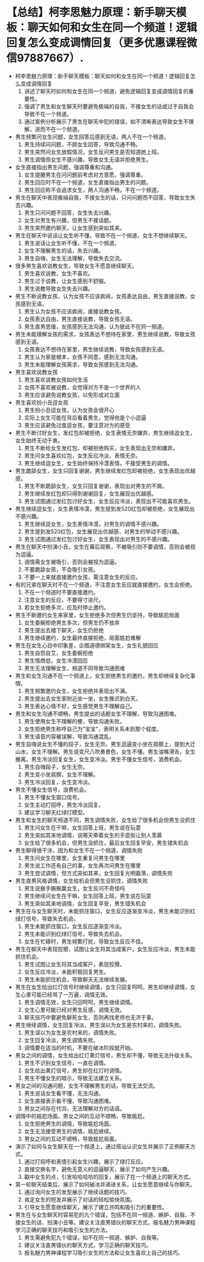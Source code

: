 # 【总结】柯李思魅力原理：新手聊天模板：聊天如何和女生在同一个频道！逻辑回复怎么变成调情回复（更多优惠课程微信97887667）.

-   柯李思魅力原理：新手聊天模板：聊天如何和女生在同一个频道！逻辑回复怎么变成调情回复
    1.  讲述了聊天时如何和女生在同一个频道，避免逻辑回复变成调情回复的重要性。
    2.  强调了男生和女生聊天时要避免极端的自我，不接女生的话或过于自我会导致不在一个频道。
    3.  通过案例分析展示了男生在聊天中犯的错误，如不清晰表达导致女生不理解，进而不在一个频道。
-   男生频繁问女生问题，女生回答后感到无语，两人不在一个频道。
    1.  男生持续问问题，不顾女生回答，导致沟通不畅。
    2.  男生突然问女生放假情况，女生反问男生是否知道她上班。
    3.  男生调情但女生不感兴趣，导致女生无语并拒绝男生。
-   女生直接指出男生问题，强调尊重和沟通。
    1.  女生提醒男生在问问题前考虑对方意愿，强调尊重。
    2.  男生回应时不在一个频道，女生直接指出男生的问题。
    3.  男生回应称不会追求女生，两人沟通不畅，不在一个频道。
-   男生在聊天中表现极端自我，不接女生的话，只问问题而不回答，导致女生失去兴趣。
    1.  男生只问问题不回答，女生失去兴趣。
    2.  女生对男生有兴趣，但男生不接话题。
    3.  男生突然邀约聊天，让女生感到突如其来。
-   男生在聊天中说话让女生听不懂，导致不在一个频道，女生不想继续聊天。
    1.  男生说话让女生听不懂，不在一个频道。
    2.  女生不理解男生的话，失去兴趣。
    3.  男生自嗨，女生无法理解，导致失去交流。
-   很多男生喜欢说教女生，导致女生不愿意继续聊天。
    1.  男生喜欢说教，女生不喜欢。
    2.  男生过于说教，让女生感到不舒服。
    3.  男生说教导致女生失去兴趣。
-   男生不断说教女孩，认为女孩不应该疯闹，女孩表达自由，男生直接说教，女孩感到无语。
    1.  男生认为女孩不应该疯闹，直接说教女孩。
    2.  女孩表达自由，男生直接说教，导致女孩无语。
    3.  男生直男思维，女孩感到无法沟通，认为彼此不在同一频道。
-   男生未能理解女孩的需求，女孩表达不想待在家里，男生继续说教，导致女孩感到无语。
    1.  女孩表达不想待在家里，男生继续说教，导致女孩感到无语。
    2.  男生认为家是根本，女孩不同意，感到无法沟通。
    3.  男生未能理解女孩需求，导致女孩感到无法沟通。
-   男生喜欢说教女孩
    1.  男生喜欢说教女孩如何生活
    2.  女孩不喜欢被说教，会觉得对方不是一个世界的人
    3.  男生应该避免说教女孩，以免形成对立面
-   男生喜欢扮小丑逗女孩
    1.  男生扮小丑逗女孩，认为女孩会很开心
    2.  实际上女生可能在背后看着男生，觉得他是个小逗逼
    3.  男生应该避免过度逗女孩，要注意对方的感受
-   男生不断讨好女生，发红包却被拒绝，女生表情无奈嫌弃，男生继续逗女生，女生始终无动于衷。
    1.  男生不断给女生发红包，却被拒绝购买，女生表现出无奈和嫌弃。
    2.  男生问女生喜欢红包，女生反应冷淡，表情无奈。
    3.  男生继续逗女生，女生始终保持冷漠表情，不接受男生的调情。
-   男生跪舔女生，女生只回复谢谢，男生继续发红包却被拒绝，女生表现出优越感。
    1.  男生不断跪舔女生，女生只回复谢谢，表现出对男生的不屑。
    2.  男生继续发红包却只得到谢谢回复，女生展现出优越感。
    3.  男生试图通过发红包讨好女生，女生反应冷淡，表现出不可能喜欢男生。
-   男生继续逗女生，女生表情冷漠，男生提到发520红包却被拒绝，女生展现出不感兴趣。
    1.  男生继续逗女生，女生表情冷漠，对男生的调情不感兴趣。
    2.  男生提到发520红包，女生展现出优越感，对男生的举动不感兴趣。
    3.  男生试图通过发红包讨好女生，女生表现出对男生的不感兴趣。
-   男生在聊天中扮演小丑，女生在幕后观察，不被吸引则不要调情，否则会被视为逗逼。
    1.  调情需女生被吸引，否则会被视为逗逼。
    2.  不要跪舔女孩，不会吸引女孩。
    3.  不要一上来就直接邀约女孩，需注意女生的反应。
-   有的兄弟在聊天时不在一个频道，不注意女生反应就直接邀约，女生会拒绝。
    1.  不在一个频道时不要直接邀约。
    2.  注意女生的反应，不要得寸进尺。
    3.  若女生拒绝多次，应及时停止邀约。
-   男生不断邀约女生来家里，女生拒绝多次但男生仍坚持，导致尴尬局面
    1.  女生委婉拒绝男生多次，但男生仍不放弃
    2.  男生提出去楼下聊天，女生仍拒绝
    3.  男生继续邀约，女生最终直接拒绝，局面尴尬难解
-   男生在女生心目中印象差，企图道德绑架女生，女生礼貌回应
    1.  男生自怨自艾，女生委婉拒绝
    2.  男生情商低，女生冷漠回应
    3.  男生无法理解女生，频道不同导致沟通困难
-   男生和女生沟通不在一个频道上，女生拒绝男生的邀约，男生却继续复杂化事情。
    1.  男生频繁邀约女生，女生拒绝并表现出不满。
    2.  男生提出去女生家附近坐一坐，女生推迟到白天。
    3.  男生表达心情不好，女生感觉男生不理解自己。
-   男生和女生沟通不顺畅，男生提出的话题女生不理解，导致沟通困难。
    1.  男生使用女生不理解的梗，导致沟通失败。
    2.  女生拒绝男生称呼自己为"宝宝"，表明关系未到那个程度。
    3.  男生语音内容被误解，导致沟通混乱。
-   男生自嗨说女生不懂的段子，女生无奈。男生逗逼变小坐在肩膀上，提到大迁山水，女生不理解。男生说变尺八吹奏景色，女生不懂。男生油嘴滑舌，女生撤离。男生冷淡回复女生，女生变冷淡。男生不懂女生信号，浪费机会。
    1.  男生自嗨段子，女生无奈。
    2.  男生变小坐肩膀，女生不理解。
    3.  男生冷淡回复，女生变冷淡。
-   男生不懂女生信号，浪费机会。
    1.  男生不懂女生窗口信号。
    2.  女生主动打招呼，男生冷淡回复。
    3.  建议学习聊天红绿灯模型。
-   男生和女生的聊天频道不同，男生调情失败，女生给了很多机会但男生没抓住
    1.  男生问女生在干嘛，女生回答上班，男生说在玩耍
    2.  男生突如其来地调情，说哪天牵着女生的手逛街让别人羡慕
    3.  女生给了很多机会，但男生没抓住，最后女生回复早安，男生错失机会
-   男生聊得很干涉，因为和女生不在一个频道，调情失败
    1.  男生问女生在哪里，女生重复问男生在哪里
    2.  男生说工作还有自己的事，女生再次问男生在哪里
    3.  男生尝试调情，但方式突如其来，女生回复光明磊落，调情失败
-   男生直男风格调情，女生给机会但男生没抓住，调情失败
    1.  男生说搬手腕搬赢女生，女生反问不奇怪吗
    2.  男生继续问女生在干嘛，女生回答上班，男生说在玩耍
    3.  男生突如其来地调情，女生回复早安，男生错失机会
-   男生在与女生聊天时，未能抓住窗口，女生反应逐渐变冷淡，男生未能识别红绿灯信号，导致失去机会。
    1.  男生未能抓住窗口，女生反应逐渐变冷淡。
    2.  男生未能识别红绿灯信号，导致失去机会。
    3.  女生在忙碌时，男生频繁打扰，导致女生反应不佳。
-   男生在聊天中表现狡猾，试图让女生将其当成客户，女生反应冷淡，男生未能抓住机会。
    1.  男生试图让女生将其当成客户，表现狡猾。
    2.  女生反应冷淡，未能积极回复男生。
    3.  男生未能抓住机会，导致聊天无法继续发展。
-   男生在女生给出红灯信号时继续调情，女生只回复呵呵，男生却继续调情，女生心里可能已经骂了一万遍，调情无效。
    1.  男生调情无效，女生只回呵呵，男生继续调情。
    2.  女生心里可能已经对男生反感，调情无效。
    3.  聊天技巧中要避免聊死女生，否则再找老师也无济于事。
-   男生继续调情，女生回复冷淡，男生误以为女生是农村来的，调情失败。
    1.  男生误以为女生是农村来的，调情失败。
    2.  女生回复冷淡，男生调情失败。
    3.  调情要在适当的时机，不要在破冰阶段就开始。
-   男女之间的调情，女生给出红灯黄灯信号，男生却不懂，导致无法升级关系。
    1.  男生不识别女生信号，一直在调情。
    2.  女生给出黄灯信号，男生却在红灯时调情。
    3.  男生不懂女生的暗示，导致无法建立关系。
-   男女之间的沟通问题，女生不理解男生的话，导致无法交流。
    1.  男生说话女生看不懂，无法沟通。
    2.  女生直接表示看不懂，导致沟通困难。
    3.  男女之间存在代沟，无法理解对方的话语。
-   调情中的尴尬场面，男女之间的互动不顺畅，导致尴尬。
    1.  女生拒绝男生的调情，导致尴尬场面。
    2.  女生无法接受男生的调情，尴尬继续。
    3.  男女之间的互动不顺畅，导致尴尬局面。
-   演示了如何与女生聊天在一个频道上，通过搭讪认识女生并展示了正例聊天方式。
    1.  通过打招呼和表情引起女生兴趣，展示了绿灯反应。
    2.  直接交换名字，避免无意义的逗逼聊天，展示了如何产生兴趣。
    3.  戳中女生的点，引发哈哈哈哈的回复，展示了在一个频道上的聊天方式。
-   第一轮聊天结束后，展示了如何破冰并递进关系，让女生愿意继续与你聊天。
    1.  通过询问女生的发型展示了继续话题的技巧。
    2.  肯定女生的短发并展示了对话的轻松愉快氛围。
    3.  引导女生愿意继续聊天，展示了建立共鸣和吸引力的重要性。
-   男生在与女生聊天时容易犯的九个错误，包括不在同一频道、嫉妒、自我、不接女生的话、扮演小丑等。建议关注直男错伙的聊天方式，报名魅力男神课程学习正确的聊天技巧和吸引女生的方法。
    1.  男生需避免犯九个错误，如不在同一频道、嫉妒、自我等。
    2.  建议关注直男错伙的聊天方式，学习正确的聊天技巧。
    3.  报名魅力男神课程学习吸引女生的方法和让女生喜欢上自己的技巧。